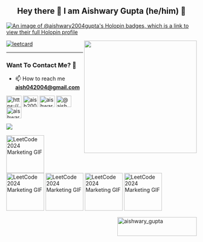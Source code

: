 
<h2 align="center"> Hey there 👋 I am Aishwary Gupta (he/him) 🙋 </h2>


[![An image of @aishwary2004gupta's Holopin badges, which is a link to view their full Holopin profile](https://holopin.me/aishwary2004gupta)](https://holopin.io/@aishwary2004gupta)

[<img align="right" width="298" src="https://leetcode-badge-showcase.vercel.app/api?username=Aishwary2004Gupta&theme=dark&filter=daily&border=border"/>](https://leetcode.com/u/Aishwary2004Gupta/) 



[![leetcard](https://leetcard.jacoblin.cool/Aishwary2004Gupta?ext=heatmap)](https://leetcode.com/u/Aishwary2004Gupta/) 

---
### Want To Contact Me? 📱

- 📫 How to reach me **aish042004@gmail.com**


<p align="left">
<a href="https://codepen.io/aishwary2004gupta" target="blank"><img align="center" src="https://raw.githubusercontent.com/rahuldkjain/github-profile-readme-generator/master/src/images/icons/Social/codepen.svg" alt="https://codepen.io/aishwary2004gupta" height="30" width="40" /></a>
<a href="https://twitter.com/aish2004gupta" target="blank"><img align="center" src="https://raw.githubusercontent.com/rahuldkjain/github-profile-readme-generator/master/src/images/icons/Social/twitter.svg" alt="aish2004gupta" height="30" width="40" /></a>
<a href="https://linkedin.com/in/aishwary-gupta-" target="blank"><img align="center" src="https://raw.githubusercontent.com/rahuldkjain/github-profile-readme-generator/master/src/images/icons/Social/linked-in-alt.svg" alt="aishwary-gupta-" height="30" width="40" /></a>
<a href="https://hashnode.com/@aishwarygupta" target="blank"><img align="center" src="https://raw.githubusercontent.com/rahuldkjain/github-profile-readme-generator/master/src/images/icons/Social/hashnode.svg" alt="@aishwarygupta" height="30" width="40" /></a>
<a href="https://www.leetcode.com/aishwary2004gupta" target="blank"><img align="center" src="https://raw.githubusercontent.com/rahuldkjain/github-profile-readme-generator/master/src/images/icons/Social/leet-code.svg" alt="aishwary2004gupta" height="30" width="40" /></a>
</p>


[<img align="left" src="https://github.com/user-attachments/assets/232abce3-1bfd-4708-9e29-5b1ec5caf24c">](https://aishwarygupta.hashnode.dev/?source=top_nav_blog_home) 

$~$


<img width="100" src="https://assets.leetcode.com/static_assets/marketing/2024.gif" alt="LeetCode 2024 Marketing GIF">  <img width="100" src="https://assets.leetcode.com/static_assets/marketing/2024-200.gif" alt="LeetCode 2024 Marketing GIF">
<img width="100" src="https://assets.leetcode.com/static_assets/marketing/365_new.gif" alt="LeetCode 2024 Marketing GIF">
<img width="100" src="https://assets.leetcode.com/static_assets/marketing/2024-100-new.gif" alt="LeetCode 2024 Marketing GIF">
<img width="100" src="https://assets.leetcode.com/static_assets/marketing/2024-50.gif" alt="LeetCode 2024 Marketing GIF">  

<p><a href="https://www.buymeacoffee.com/aishwary_gupta"> <img align="right" src="https://cdn.buymeacoffee.com/buttons/v2/default-yellow.png" height="50" width="210" alt="aishwary_gupta" /></a></p><br><br>





